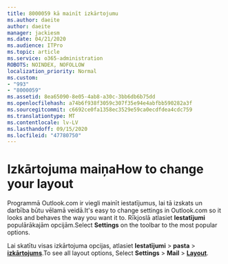 ```yaml
---
title: 8000059 kā mainīt izkārtojumu
ms.author: daeite
author: daeite
manager: jackiesm
ms.date: 04/21/2020
ms.audience: ITPro
ms.topic: article
ms.service: o365-administration
ROBOTS: NOINDEX, NOFOLLOW
localization_priority: Normal
ms.custom:
- "993"
- "8000059"
ms.assetid: 8ea65090-8e05-4ab8-a30c-3bb6db6b75dd
ms.openlocfilehash: a74b6f938f3059c307f35e94e4abfbb590282a3f
ms.sourcegitcommit: c6692ce0fa1358ec3529e59ca0ecdfdea4cdc759
ms.translationtype: MT
ms.contentlocale: lv-LV
ms.lasthandoff: 09/15/2020
ms.locfileid: "47780750"
---
```

# <a name="how-to-change-your-layout"></a><span data-ttu-id="628db-102">Izkārtojuma maiņa</span><span class="sxs-lookup"><span data-stu-id="628db-102">How to change your layout</span></span>

<span data-ttu-id="628db-103">Programmā Outlook.com ir viegli mainīt iestatījumus, lai tā izskats un darbība būtu vēlamā veidā.</span><span class="sxs-lookup"><span data-stu-id="628db-103">It's easy to change settings in Outlook.com so it looks and behaves the way you want it to.</span></span> <span data-ttu-id="628db-104">Rīkjoslā atlasiet **Iestatījumi** populārākajām opcijām.</span><span class="sxs-lookup"><span data-stu-id="628db-104">Select **Settings** on the toolbar to the most popular options.</span></span>

<span data-ttu-id="628db-105">Lai skatītu visas izkārtojuma opcijas, atlasiet **Iestatījumi**  >  **pasta**  >  [**izkārtojums**](https://outlook.live.com/mail/options/mail/layout).</span><span class="sxs-lookup"><span data-stu-id="628db-105">To see all layout options, Select **Settings** > **Mail** > [**Layout**](https://outlook.live.com/mail/options/mail/layout).</span></span>
  